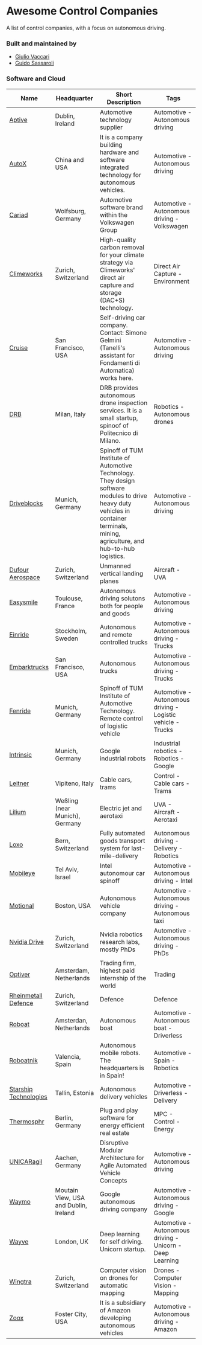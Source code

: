 
[//]: # (DO NOT EDIT THIS FILE MANUALLY, USE THE GENERATOR AND DATA FOLDER)
# Awesome Control Companies

A list of control companies, with a focus on autonomous driving.

### Built and maintained by
* [Giulio Vaccari](https://github.com/giuliovv)
* [Guido Sassaroli](https://github.com/guidosassaroli)

### Software and Cloud
| Name | Headquarter | Short Description | Tags |
| ----- | ----------- | ----------------- | ---- |
| [Aptive](https://www.aptiv.com/) | Dublin, Ireland | Automotive technology supplier | Automotive - Autonomous driving |
| [AutoX](https://www.autox.ai/en/index.html) | China and USA | It is a company building hardware and software integrated technology for autonomous vehicles. | Automotive - Autonomous driving |
| [Cariad](https://cariad.technology/) | Wolfsburg, Germany | Automotive software brand within the Volkswagen Group | Automotive - Autonomous driving - Volkswagen |
| [Climeworks](https://climeworks.com/) | Zurich, Switzerland | High-quality carbon removal for your climate strategy via Climeworks' direct air capture and storage (DAC+S) technology. | Direct Air Capture - Environment |
| [Cruise](https://getcruise.com/) | San Francisco, USA | Self-driving car company. Contact: Simone Gelmini (Tanelli's assistant for Fondamenti di Automatica) works here.  | Automotive - Autonomous driving |
| [DRB](https://www.drb.aero/) | Milan, Italy | DRB provides autonomous drone inspection services. It is a small startup, spinoof of Politecnico di Milano. | Robotics - Autonomous drones |
| [Driveblocks](https://www.driveblocks.ai/ ) | Munich, Germany | Spinoff of TUM Institute of Automotive Technology. They design software modules to drive heavy duty vehicles in container terminals, mining, agriculture, and hub-to-hub logistics. | Automotive - Autonomous driving |
| [Dufour Aerospace](https://www.dufour.aero/) | Zurich, Switzerland | Unmanned vertical landing planes | Aircraft - UVA |
| [Easysmile](https://easymile.com/) | Toulouse, France | Autonomous driving solutons both for people and goods | Automotive - Autonomous driving |
| [Einride](www.einride.tech) | Stockholm, Sweden | Autonomous and remote controlled trucks | Automotive - Autonomous driving - Trucks |
| [Embarktrucks](https://embarktrucks.com/) | San Francisco, USA | Autonomous trucks  | Automotive - Autonomous driving - Trucks |
| [Fenride](https://www.fernride.com/ ) | Munich, Germany  | Spinoff of TUM Institute of Automotive Technology. Remote control of logistic vehicle | Automotive - Autonomous driving - Logistic vehicle - Trucks |
| [Intrinsic](https://intrinsic.ai) | Munich, Germany | Google industrial robots | Industrial robotics - Robotics - Google |
| [Leitner](https://www.leitner.com/) | Vipiteno, Italy | Cable cars, trams | Control - Cable cars - Trams |
| [Lilium](https://lilium.com/) | Weßling (near Munich), Germany  | Electric jet and aerotaxi | UVA - Aircraft - Aerotaxi |
| [Loxo](https://www.loxo.ch/en/) | Bern, Switzerland | Fully automated goods transport system for last-mile-delivery | Autonomous driving - Delivery - Robotics |
| [Mobileye](https://www.mobileye.com/) | Tel Aviv, Israel | Intel autonomour car spinoff | Automotive - Autonomous driving - Intel |
| [Motional](https://motional.com/) | Boston, USA | Autonomous vehicle company | Automotive - Autonomous driving - Autonomous taxi |
| [Nvidia Drive](https://developer.nvidia.com/drive) | Zurich, Switzerland | Nvidia robotics research labs, mostly PhDs | Automotive - Autonomous driving - PhDs |
| [Optiver](https://optiver.com/) | Amsterdam, Netherlands | Trading firm, highest paid internship of the world | Trading |
| [Rheinmetall Defence](https://www.rheinmetall-defence.com) | Zurich, Switzerland | Defence | Defence |
| [Roboat](https://roboat.org/) | Amsterdan, Netherlands  | Autonomous boat | Automotive - Autonomous boat - Driverless |
| [Roboatnik](robotnik.eu) | Valencia, Spain | Autonomous mobile robots. The headquarters is in Spain! | Automotive - Spain - Robotics |
| [Starship Technologies](https://www.starship.xyz/) | Tallin, Estonia | Autonomous delivery vehicles  | Automotive - Driverless - Delivery |
| [Thermosphr](https://www.thermosphr.com/career) | Berlin, Germany | Plug and play software for energy efficient real estate | MPC - Control - Energy |
| [UNICARagil](https://www.unicaragil.de/de/) | Aachen, Germany | Disruptive Modular Architecture for Agile Automated Vehicle Concepts | Automotive - Autonomous driving |
| [Waymo](waymo.com/) | Moutain View, USA and Dublin, Ireland | Google autonomous driving company | Automotive - Autonomous driving - Google |
| [Wayve](https://wayve.ai/) | London, UK | Deep learning for self driving. Unicorn startup. | Automotive - Autonomous driving - Unicorn - Deep Learning |
| [Wingtra](https://wingtra.com/) | Zurich, Switzerland | Computer vision on drones for automatic mapping | Drones - Computer Vision - Mapping |
| [Zoox](www.zoox.com) | Foster City, USA | It is a subsidiary of Amazon developing autonomous vehicles   | Automotive - Autonomous driving - Amazon |
